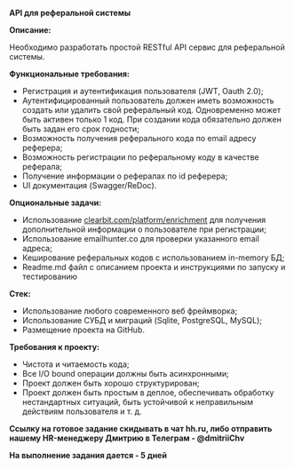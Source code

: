   
**API для реферальной системы**

**Описание:**

Необходимо разработать простой RESTful API сервис для реферальной системы.

**Функциональные требования:**

* Регистрация и аутентификация пользователя (JWT, Oauth 2.0);  
* Аутентифицированный пользователь должен иметь возможность создать или удалить свой реферальный код. Одновременно может быть активен только 1 код. При создании кода обязательно должен быть задан его срок годности;  
* Возможность получения реферального кода по email 	адресу реферера;  
* Возможность регистрации по реферальному коду в 	качестве реферала;  
* Получение 	информации о рефералах по id 	реферера;  
* UI документация 	(Swagger/ReDoc).

**Опциональные задачи:**

* Использование [clearbit.com/platform/enrichment](https://clearbit.com/platform/enrichment) 	для получения дополнительной информации о пользователе при регистрации;  
* Использование emailhunter.co для проверки указанного email 	адреса;  
* Кеширование реферальных кодов с использованием in-memory БД;  
* Readme.md 	файл с описанием проекта и инструкциями по запуску и тестированию

**Стек:**

* Использование любого современного веб фреймворка;  
* Использование СУБД и миграций (Sqlite, 	PostgreSQL, MySQL);  
* Размещение проекта на GitHub.


**Требования к проекту:**

* Чистота и читаемость кода;  
* Все I/O bound операции должны быть асинхронными;  
* Проект должен быть хорошо структурирован;  
* Проект должен быть простым в деплое, обеспечивать 	обработку нестандартных ситуаций, быть устойчивой к неправильным действиям пользователя и т. д.

**Ссылку на готовое задание скидывать в чат hh.ru, либо отправить нашему HR-менеджеру Дмитрию в Телеграм \- @dmitriiChv**  
 	 	  
**На выполнение задания дается \- 5 дней**

